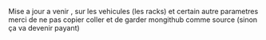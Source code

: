 Mise a jour a venir , sur les vehicules (les racks) et certain autre parametres 
merci de ne pas copier coller et de garder mongithub comme source (sinon ça va devenir payant)
